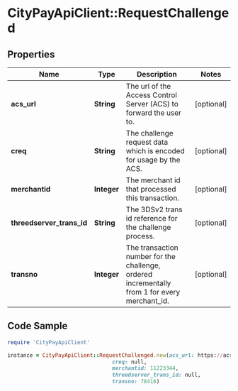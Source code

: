 # CityPayApiClient::RequestChallenged

## Properties

Name | Type | Description | Notes
------------ | ------------- | ------------- | -------------
**acs_url** | **String** | The url of the Access Control Server (ACS) to forward the user to.  | [optional] 
**creq** | **String** | The challenge request data which is encoded for usage by the ACS. | [optional] 
**merchantid** | **Integer** | The merchant id that processed this transaction. | [optional] 
**threedserver_trans_id** | **String** | The 3DSv2 trans id reference for the challenge process. | [optional] 
**transno** | **Integer** | The transaction number for the challenge, ordered incrementally from 1 for every merchant_id.  | [optional] 

## Code Sample

```ruby
require 'CityPayApiClient'

instance = CityPayApiClient::RequestChallenged.new(acs_url: https://acs.cardissuer.com/3dsv1,
                                 creq: null,
                                 merchantid: 11223344,
                                 threedserver_trans_id: null,
                                 transno: 78416)
```


